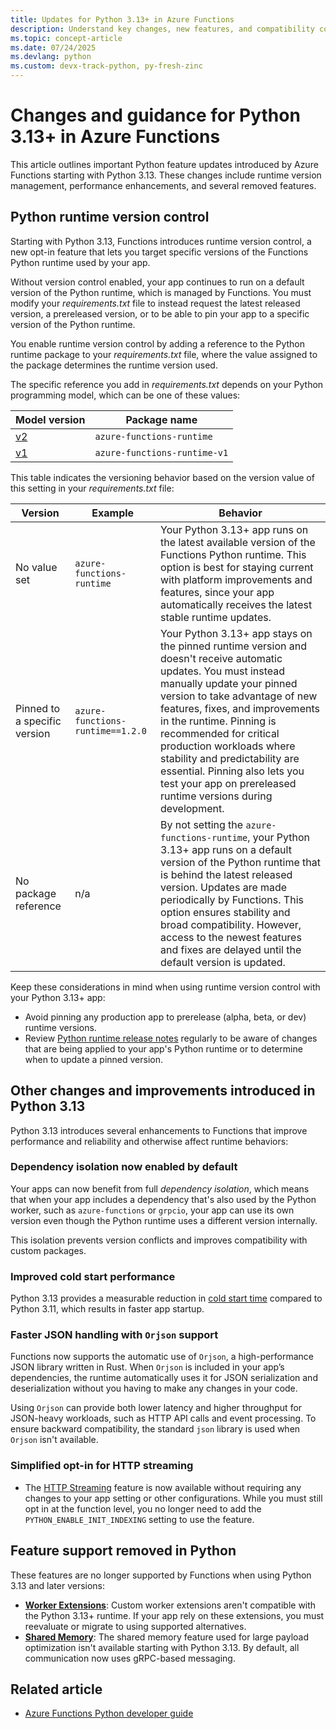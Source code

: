 ```yaml
---
title: Updates for Python 3.13+ in Azure Functions 
description: Understand key changes, new features, and compatibility considerations for running Azure Functions with Python 3.13 and later versions.
ms.topic: concept-article
ms.date: 07/24/2025
ms.devlang: python
ms.custom: devx-track-python, py-fresh-zinc
---
```


# Changes and guidance for Python 3.13+ in Azure Functions

This article outlines important Python feature updates introduced by Azure Functions starting with Python 3.13. These changes include runtime version management, performance enhancements, and several removed features.

## Python runtime version control 

Starting with Python 3.13, Functions introduces runtime version control, a new opt-in feature that lets you target specific versions of the Functions Python runtime used by your app.

Without version control enabled, your app continues to run on a default version of the Python runtime, which is managed by Functions. You must modify your *requirements.txt* file to instead request the latest released version, a prereleased version, or to be able to pin your app to a specific version of the Python runtime. 

You enable runtime version control by adding a reference to the Python runtime package to your *requirements.txt* file, where the value assigned to the package determines the runtime version used.
 
The specific reference you add in *requirements.txt* depends on your Python programming model, which can be one of these values:

| Model version |  Package name |
| ----- | ----- |
| [v2](functions-reference-python.md?pivots=python-mode-decorators#programming-model) | `azure-functions-runtime` | 
| [v1](functions-reference-python.md?pivots=python-mode-configuration#programming-model)  | `azure-functions-runtime-v1` |

This table indicates the versioning behavior based on the version value of this setting in your *requirements.txt* file:

| Version | Example | Behavior |
| --- | ---- | ---- |
| No value set | `azure-functions-runtime` | Your Python 3.13+ app runs on the latest available version of the Functions Python runtime. This option is best for staying current with platform improvements and features, since your app automatically receives the latest stable runtime updates. |
| Pinned to a specific version | `azure-functions-runtime==1.2.0` | Your Python 3.13+ app stays on the pinned runtime version and doesn't receive automatic updates. You must instead manually update your pinned version to take advantage of new features, fixes, and improvements in the runtime. Pinning is recommended for critical production workloads where stability and predictability are essential. Pinning also lets you test your app on prereleased runtime versions during development. |
| No package reference | n/a | By not setting the `azure-functions-runtime`, your Python 3.13+ app runs on a default version of the Python runtime that is behind the latest released version. Updates are made periodically by Functions. This option ensures stability and broad compatibility. However, access to the newest features and fixes are delayed until the default version is updated. | 

Keep these considerations in mind when using runtime version control with your Python 3.13+ app:

- Avoid pinning any production app to prerelease (alpha, beta, or dev) runtime versions.
- Review [Python runtime release notes](https://github.com/Azure/azure-functions-python-worker/releases) regularly to be aware of changes that are being applied to your app's Python runtime or to determine when to update a pinned version. 


## Other changes and improvements introduced in Python 3.13

Python 3.13 introduces several enhancements to Functions that improve performance and reliability and otherwise affect runtime behaviors:

### Dependency isolation now enabled by default

Your apps can now benefit from full *dependency isolation*, which means that when your app includes a dependency that's also used by the Python worker, such as `azure-functions` or `grpcio`, your app can use its own version even though the Python runtime uses a different version internally.

This isolation prevents version conflicts and improves compatibility with custom packages.

### Improved cold start performance

Python 3.13 provides a measurable reduction in [cold start time](./event-driven-scaling.md#cold-start) compared to Python 3.11, which results in faster app startup.

### Faster JSON handling with `Orjson` support

Functions now supports the automatic use of `Orjson`, a high-performance JSON library written in Rust. When `Orjson` is included in your app’s dependencies, the runtime automatically uses it for JSON serialization and deserialization without you having to make any changes in your code.

Using `Orjson` can provide both lower latency and higher throughput for JSON-heavy workloads, such as HTTP API calls and event processing. To ensure backward compatibility, the standard `json` library is used when `Orjson` isn't available.

### Simplified opt-in for HTTP streaming

- The [HTTP Streaming](./functions-bindings-http-webhook-trigger.md?tabs=python-v2&pivots=programming-language-python#http-streams-1) feature is now available without requiring any changes to your app setting or other configurations. While you must still opt in at the function level, you no longer need to add the `PYTHON_ENABLE_INIT_INDEXING` setting to use the feature.

## Feature support removed in Python

These features are no longer supported by Functions when using Python 3.13 and later versions:

- **[Worker Extensions](./functions-reference-python.md#python-worker-extensions)**: Custom worker extensions aren't compatible with the Python 3.13+ runtime. If your app rely on these extensions, you must reevaluate or migrate to using supported alternatives.
- **[Shared Memory](./functions-reference-python.md#shared-memory)**: The shared memory feature used for large payload optimization isn't available starting with Python 3.13. By default, all communication now uses gRPC-based messaging.

## Related article

+ [Azure Functions Python developer guide](functions-reference-python.md)